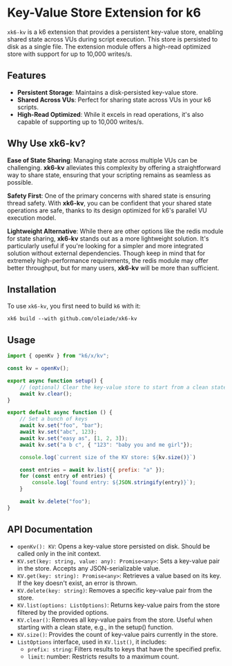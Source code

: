# Key-Value Store Extension for k6

`xk6-kv` is a k6 extension that provides a persistent key-value store, enabling shared state across VUs during script execution. This store is persisted to disk as a single file. The extension module offers a high-read optimized store with support for up to 10,000 writes/s.

## Features

- **Persistent Storage**: Maintains a disk-persisted key-value store.
- **Shared Across VUs**: Perfect for sharing state across VUs in your k6 scripts.
- **High-Read Optimized**: While it excels in read operations, it's also capable of supporting up to 10,000 writes/s.

## Why Use xk6-kv?

**Ease of State Sharing**: Managing state across multiple VUs can be challenging. **xk6-kv** alleviates this complexity by offering a straightforward way to share state, ensuring that your scripting remains as seamless as possible.

**Safety First**: One of the primary concerns with shared state is ensuring thread safety. With **xk6-kv**, you can be confident that your shared state operations are safe, thanks to its design optimized for k6's parallel VU execution model.

**Lightweight Alternative**: While there are other options like the redis module for state sharing, **xk6-kv** stands out as a more lightweight solution. It's particularly useful if you're looking for a simpler and more integrated solution without external dependencies. Though keep in mind that for extremely high-performance requirements, the redis module may offer better throughput, but for many users, **xk6-kv** will be more than sufficient.

## Installation
To use `xk6-kv`, you first need to build `k6` with it:
```
xk6 build --with github.com/oleiade/xk6-kv
```

## Usage

```javascript
import { openKv } from "k6/x/kv";

const kv = openKv();

export async function setup() {
    // (optional) Clear the key-value store to start from a clean state
    await kv.clear();
}

export default async function () {
    // Set a bunch of keys
    await kv.set("foo", "bar");
    await kv.set("abc", 123);
    await kv.set("easy as", [1, 2, 3]);
    await kv.set("a b c", { "123": "baby you and me girl"});

    console.log(`current size of the KV store: ${kv.size()}`)

    const entries = await kv.list({ prefix: "a" });
    for (const entry of entries) {
        console.log(`found entry: ${JSON.stringify(entry)}`);
    }

    await kv.delete("foo");
}
```

## API Documentation

- `openKv(): KV`: Opens a key-value store persisted on disk. Should be called only in the init context.
- `KV.set(key: string, value: any): Promise<any>`: Sets a key-value pair in the store. Accepts any JSON-serializable value.
- `KV.get(key: string): Promise<any>`: Retrieves a value based on its key. If the key doesn't exist, an error is thrown.
- `KV.delete(key: string)`: Removes a specific key-value pair from the store.
- `KV.list(options: ListOptions)`: Returns key-value pairs from the store filtered by the provided options.
- `KV.clear()`: Removes all key-value pairs from the store. Useful when starting with a clean state, e.g., in the setup() function.
- `KV.size()`: Provides the count of key-value pairs currently in the store.
- `ListOptions` interface, used in `KV.list()`, it includes:
    - `prefix: string`: Filters results to keys that have the specified prefix.
    - `limit`: number: Restricts results to a maximum count.
